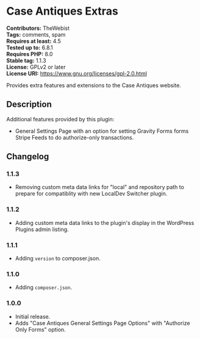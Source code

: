 # Case Antiques Extras #
**Contributors:** TheWebist  
**Tags:** comments, spam  
**Requires at least:** 4.5  
**Tested up to:** 6.8.1  
**Requires PHP:** 8.0  
**Stable tag:** 1.1.3  
**License:** GPLv2 or later  
**License URI:** https://www.gnu.org/licenses/gpl-2.0.html  

Provides extra features and extensions to the Case Antiques website.

## Description ##

Additional features provided by this plugin:

* General Settings Page with an option for setting Gravity Forms forms Stripe Feeds to do authorize-only transactions.

## Changelog ##

### 1.1.3 ###
* Removing custom meta data links for "local" and repository path to prepare for compatiblity with new LocalDev Switcher plugin. 

### 1.1.2 ###
* Adding custom meta data links to the plugin's display in the WordPress Plugins admin listing.

### 1.1.1 ###
* Adding `version` to composer.json.

### 1.1.0 ###
* Adding `composer.json`. 

### 1.0.0 ###
* Initial release.
* Adds "Case Antiques General Settings Page Options" with "Authorize Only Forms" option.
